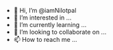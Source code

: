 - 👋 Hi, I’m @iamNilotpal
- 👀 I’m interested in ...
- 🌱 I’m currently learning ...
- 💞️ I’m looking to collaborate on ...
- 📫 How to reach me ...

<!---
iamNilotpal/iamNilotpal is a ✨ special ✨ repository because its `README.md` (this file) appears on your GitHub profile.
You can click the Preview link to take a look at your changes.
--->
